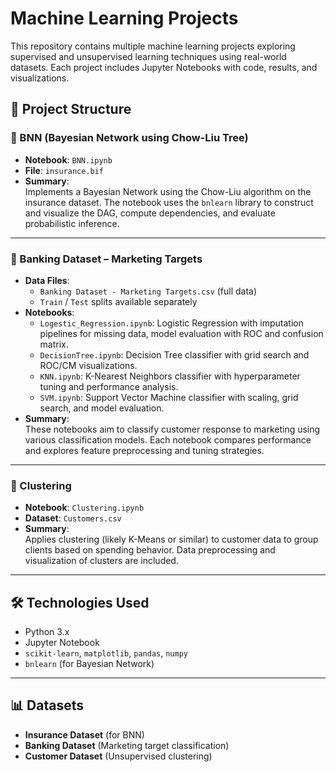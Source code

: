 
# Machine Learning Projects

This repository contains multiple machine learning projects exploring supervised and unsupervised learning techniques using real-world datasets. Each project includes Jupyter Notebooks with code, results, and visualizations.

## 📁 Project Structure

### 🔹 BNN (Bayesian Network using Chow-Liu Tree)
- **Notebook**: `BNN.ipynb`
- **File**: `insurance.bif`
- **Summary**:  
  Implements a Bayesian Network using the Chow-Liu algorithm on the insurance dataset. The notebook uses the `bnlearn` library to construct and visualize the DAG, compute dependencies, and evaluate probabilistic inference.

---

### 🔹 Banking Dataset – Marketing Targets
- **Data Files**:
  - `Banking Dataset - Marketing Targets.csv` (full data)
  - `Train` / `Test` splits available separately
- **Notebooks**:
  - `Logestic_Regression.ipynb`: Logistic Regression with imputation pipelines for missing data, model evaluation with ROC and confusion matrix.
  - `DecisionTree.ipynb`: Decision Tree classifier with grid search and ROC/CM visualizations.
  - `KNN.ipynb`: K-Nearest Neighbors classifier with hyperparameter tuning and performance analysis.
  - `SVM.ipynb`: Support Vector Machine classifier with scaling, grid search, and model evaluation.
- **Summary**:  
  These notebooks aim to classify customer response to marketing using various classification models. Each notebook compares performance and explores feature preprocessing and tuning strategies.

---

### 🔹 Clustering
- **Notebook**: `Clustering.ipynb`
- **Dataset**: `Customers.csv`
- **Summary**:  
  Applies clustering (likely K-Means or similar) to customer data to group clients based on spending behavior. Data preprocessing and visualization of clusters are included.

---

## 🛠️ Technologies Used
- Python 3.x
- Jupyter Notebook
- `scikit-learn`, `matplotlib`, `pandas`, `numpy`
- `bnlearn` (for Bayesian Network)

---

## 📊 Datasets
- **Insurance Dataset** (for BNN)
- **Banking Dataset** (Marketing target classification)
- **Customer Dataset** (Unsupervised clustering)


